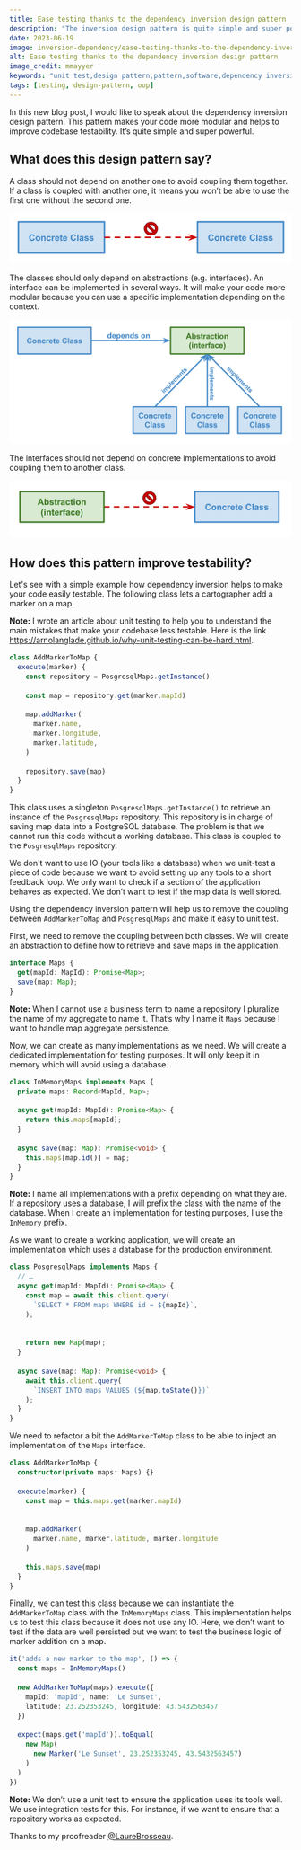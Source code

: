 ```yaml
---
title: Ease testing thanks to the dependency inversion design pattern
description: "The inversion design pattern is quite simple and super powerful. It makes your code more modular. It lets you change a class's dependency to another one depending on the context. It is a good way to decouple your code from IO to make it testable."
date: 2023-06-19
image: inversion-dependency/ease-testing-thanks-to-the-dependency-inversion-design-pattern.webp
alt: Ease testing thanks to the dependency inversion design pattern
image_credit: mmayyer
keywords: "unit test,design pattern,pattern,software,dependency inversion,dependency injection,test,typescript"
tags: [testing, design-pattern, oop]
---
```


In this new blog post, I would like to speak about the dependency inversion design pattern. This pattern makes your code more modular and helps to improve codebase testability. It’s quite simple and super powerful.
## What does this design pattern say?
A class should not depend on another one to avoid coupling them together. If a class is coupled with another one, it means you won’t be able to use the first one without the second one.

![Concrete class should not use concrete class](images/posts/inversion-dependency/concrete-class-should-not-use-concrete-class.svg)

The classes should only depend on abstractions (e.g. interfaces). An interface can be implemented in several ways. It will make your code more modular because you can use a specific implementation depending on the context.

![Concrete class should depend on abstraction](images/posts/inversion-dependency/depend-on-abstraction.svg)

The interfaces should not depend on concrete implementations to avoid coupling them to another class.

![Abstraction should not use concrete class](images/posts/inversion-dependency/abstraction-should-not-use-concrete-class.svg)

## How does this pattern improve testability?

Let's see with a simple example how dependency inversion helps to make your code easily testable. The following class lets a cartographer add a marker on a map.

**Note:** I wrote an article about unit testing to help you to understand the main mistakes that make your codebase less testable. Here is the link https://arnolanglade.github.io/why-unit-testing-can-be-hard.html.

```ts
class AddMarkerToMap {
  execute(marker) {
    const repository = PosgresqlMaps.getInstance()
    
    const map = repository.get(marker.mapId)
    
    map.addMarker(
      marker.name,
      marker.longitude,
      marker.latitude,
    )

    repository.save(map)
  }
}
```

This class uses a singleton `PosgresqlMaps.getInstance()` to retrieve an instance of the `PosgresqlMaps` repository. This repository is in charge of saving map data into a PostgreSQL database. The problem is that we cannot run this code without a working database. This class is coupled to the `PosgresqlMaps` repository.

We don't want to use IO (your tools like a database) when we unit-test a piece of code because we want to avoid setting up any tools to a short feedback loop. We only want to check if a section of the application behaves as expected. We don’t want to test if the map data is well stored.

Using the dependency inversion pattern will help us to remove the coupling between  `AddMarkerToMap` and `PosgresqlMaps` and make it easy to unit test.

First, we need to remove the coupling between both classes. We will create an abstraction to define how to retrieve and save maps in the application.

```ts
interface Maps {
  get(mapId: MapId): Promise<Map>;
  save(map: Map);
}
```

**Note:** When I cannot use a business term to name a repository I pluralize the name of my aggregate to name it. That’s why I name it `Maps` because I want to handle map aggregate persistence.

Now, we can create as many implementations as we need. We will create a dedicated implementation for testing purposes. It will only keep it in memory which will avoid using a database.

```ts
class InMemoryMaps implements Maps {
  private maps: Record<MapId, Map>;
  
  async get(mapId: MapId): Promise<Map> {
    return this.maps[mapId];
  }

  async save(map: Map): Promise<void> {
    this.maps[map.id()] = map;
  }
}
```

**Note:** I name all implementations with a prefix depending on what they are. If a repository uses a database, I will prefix the class with the name of the database. When I create an implementation for testing purposes, I use the `InMemory` prefix.

As we want to create a working application, we will create an implementation which uses a database for the production environment.

```ts
class PosgresqlMaps implements Maps {
  // …
  async get(mapId: MapId): Promise<Map> {
    const map = await this.client.query(
      `SELECT * FROM maps WHERE id = ${mapId}`,
    );


    return new Map(map);
  }
  
  async save(map: Map): Promise<void> {
    await this.client.query(
      `INSERT INTO maps VALUES (${map.toState()})`
    );
  }
}
```

We need to refactor a bit the `AddMarkerToMap` class to be able to inject an implementation of the `Maps` interface.

```ts
class AddMarkerToMap {
  constructor(private maps: Maps) {}
  
  execute(marker) {
    const map = this.maps.get(marker.mapId)


    map.addMarker(
      marker.name, marker.latitude, marker.longitude
    )
    
    this.maps.save(map)
  }
}
```

Finally, we can test this class because we can instantiate the `AddMarkerToMap` class with the `InMemoryMaps` class. This implementation helps us to test this class because it does not use any IO. Here, we don’t want to test if the data are well persisted but we want to test the business logic of marker addition on a map.

```ts
it('adds a new marker to the map', () => {
  const maps = InMemoryMaps()
  
  new AddMarkerToMap(maps).execute({
    mapId: 'mapId', name: 'Le Sunset',
    latitude: 23.252353245, longitude: 43.5432563457
  })
  
  expect(maps.get('mapId')).toEqual(
    new Map(
      new Marker('Le Sunset', 23.252353245, 43.5432563457)
    )
  )
})
```

**Note:** We don’t use a unit test to ensure the application uses its tools well. We use integration tests for this. For instance, if we want to ensure that a repository works as expected. 

Thanks to my proofreader [@LaureBrosseau](https://www.linkedin.com/in/laurebrosseau).
